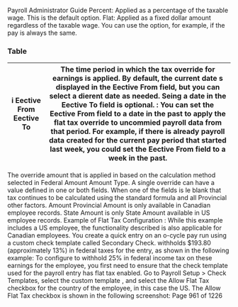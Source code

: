 Payroll Administrator Guide
Percent: Applied as a percentage of the taxable wage. This is the default option.
Flat: Applied as a fixed dollar amount regardless of the taxable wage. You can use the
option, for example, if the pay is always the same.
### Table

| i Eective From Eective To | The time period in which the tax override for earnings is applied. By default, the current date s displayed in the Eective From field, but you can select a dierent date as needed. Seing a date in the Eective To field is optional. : You can set the Eective From field to a date in the past to apply the flat tax override to uncommied payroll data from that period. For example, if there is already payroll data created for the current pay period that started last week, you could set the Eective From field to a week in the past. |
|:---:|:---:|

The override amount that is applied in based on the calculation method selected in
Federal Amount
Amount Type. A single override can have a value defined in one or both fields. When one of
the fields is le blank that tax continues to be calculated using the standard formula and all
Provincial
other factors.
Amount
Provincial Amount is only available in Canadian employee records. State Amount is only
State Amount
available in US employee records.
Example of Flat Tax Configuration
: While this example includes a US employee, the functionality described is also applicable for Canadian
employees.
You create a quick entry on an o-cycle pay run using a custom check template called Secondary Check.
withholds $193.80 (approximately 13%) in federal taxes for the entry, as shown in the following example:
To configure to withhold 25% in federal income tax on these earnings for the employee, you first need to
ensure that the check template used for the payroll entry has flat tax enabled. Go to Payroll Setup > Check Templates,
select the custom template , and select the Allow Flat Tax checkbox for the country of the employee,
in this case the US. The Allow Flat Tax checkbox is shown in the following screenshot:
Page 961 of 1226
